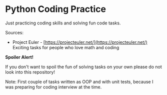 # Python Coding Practice #

Just practicing coding skills and solving fun code tasks.

Sources:

* Project Euler - [https://projecteuler.net/](https://projecteuler.net/)
Exciting tasks for people who love math and coding

**Spoiler Alert!** 

If you don't want to spoil the fun of solving tasks on your own please do not look into this repository!

Note: First couple of tasks written as OOP and with unit tests, because I was preparing for coding interview at the time.